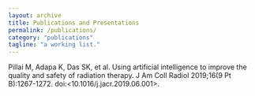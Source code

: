 ```yaml
---
layout: archive
title: Publications and Presentations
permalink: /publications/
category: "publications"
tagline: "a working list."
---
```


Pillai M, Adapa K, Das SK, et al. Using artificial intelligence to improve the quality and safety of radiation therapy. J Am Coll Radiol 2019;16(9 Pt B):1267-1272. doi:<10.1016/j.jacr.2019.06.001>.
